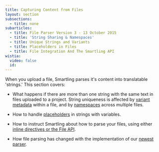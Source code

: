 ```yaml
---
title: Capturing Content from Files
layout: section
subsections:
  - title: none
subarticles:
  - title: File Parser Version 3 - 13 October 2015
  - title: 'String Sharing & Namespaces'
  - title: Unique Strings and Variants
  - title: Placeholders in Files
  - title: File Integration And The Smartling API
wistia:
  video: false
  id:
---
```


When you upload a file, Smartling parses it's content into translatable 'strings.' This section covers:

* What happens if there are more than one string with the same text in files uploaded to a project. String uniqueness is affected by [variant metadata](/knowledge-base/articles/unique-strings-and-variants/) within a file, and by [namespaces](/knowledge-base/articles/string-sharing-namespaces/) across multiple files.

* How to handle [placeholders](/knowledge-base/articles/exclude-dynamic-content-using-placeholder-code/) in strings with variables.

* How to instruct Smartling about how to parse your files, using either [inline directives or the File API](/knowledge-base/articles/file-integration-and-the-smartling-api/).

* How file parsing has changed with the implementation of our [newest parser](/knowledge-base/articles/file-parser-version-3-13-october-2015/).

